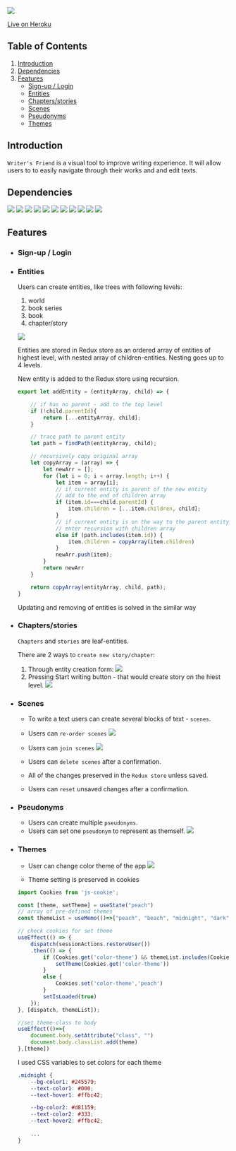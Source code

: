 ![](/wiki/writers-friend.png)

[Live on Heroku](https://writers-friend.herokuapp.com/)

## Table of Contents

1. [Introduction](#introduction)
2.  [Dependencies](#dependencies)
3.  [Features](#features)
	- [Sign-up / Login](#signup)
	- [Entities](#entities)
	- [Chapters/stories](#chapter)
	- [Scenes](#scenes)
	- [Pseudonyms](#pseudonyms)
	- [Themes](#themes)

## Introduction

`Writer's Friend` is a visual tool to improve writing experience. It will allow users to to easily navigate through their works and and edit texts.

## Dependencies

<a href="https://www.heroku.com/"><img src="https://img.shields.io/badge/-Heroku-430098?logo=Heroku" /></a>
<a href="https://www.npmjs.com/package/express"><img src="https://img.shields.io/badge/-Express.js-000000?logo=Express" /></a>
<a href="https://www.postgresql.org/"><img src="https://img.shields.io/badge/-PostgreSQL-336791?logo=PostgreSQL" /></a>
<a href="https://reactjs.org/"><img src="https://img.shields.io/badge/-React-61DAFB?logo=React&logoColor=333333" /></a>
<a href="https://redux.js.org/"><img src="https://img.shields.io/badge/-Redux-764ABC?logo=Redux" /></a>
<a href="https://sequelize.org/"><img src="https://img.shields.io/badge/-Sequelize-039BE5" /></a>
<a href="https://www.npmjs.com/package/react-beautiful-dnd"> <img src="https://img.shields.io/badge/-React Beautiful DND-61DAFB?logo=React&logoColor=333333" /></a>
<a href="https://draftjs.org/"><img src="https://img.shields.io/badge/-Draft.js-843131" /></a>
<a href="https://developer.mozilla.org/en-US/docs/Web/CSS"><img src="https://img.shields.io/badge/-CSS3-1572B6?logo=CSS3" /></a>
<a href="https://developer.mozilla.org/en-US/docs/Web/HTML"><img src="https://img.shields.io/badge/-HTML5-E34F26?logo=HTML5&logoColor=ffffff" /></a>
<a href="https://developer.mozilla.org/en-US/docs/Web/JavaScript"><img src="https://img.shields.io/badge/-JavaScript-F7DF1E?logo=JavaScript&logoColor=333333" /></a>

## Features

- ### Sign-up / Login <a id="signup" ></a>

- ### Entities
	Users can create entities, like trees with following levels:
	1. world
	2. book series
	3. book
	4. chapter/story

	![](/wiki/gifs/new-book.gif)

	Entities are stored in Redux store as an ordered array of entities of highest level, with nested array of children-entities.
	Nesting goes up to 4 levels.

	New entity is added to the Redux store using recursion.
	```js
	export let addEntity = (entityArray, child) => {
	
		// if has no parent - add to the top level
		if (!child.parentId){
			return [...entityArray, child];
		}

		// trace path to parent entity
		let path = findPath(entityArray, child);

		// recursively copy original array
		let copyArray = (array) => {
			let newArr = [];
			for (let i = 0; i < array.length; i++) {
				let item = array[i];
				// if current entity is parent of the new entity
				// add to the end of children array
				if (item.id===child.parentId) {
					item.children = [...item.children, child];
				}
				// if current entity is on the way to the parent entity
				// enter recursion with children array 
				else if (path.includes(item.id)) {
					item.children = copyArray(item.children)
				}
				newArr.push(item);
			}
			return newArr
		}

		return copyArray(entityArray, child, path);
	}
	```
	Updating and removing of entities is solved in the similar way

- ### Chapters/stories<a id="chapter" ></a>
	`Chapters` and `stories` are leaf-entities.
	
	There are 2 ways to `create new story/chapter`:
	1. Through entity creation form:
		![](/wiki/gifs/new-chapter.gif)
	2. Pressing Start writing button - that would create story on the hiest level.
		![](/wiki/gifs/start-writing.gif)

- ### Scenes
	- To write a text users can create several blocks of text - `scenes`.
	- Users can `re-order scenes`
		![](/wiki/gifs/switch-scenes.gif)
	- Users can `join scenes`
		![](/wiki/gifs/join-scenes.gif)
	- Users can `delete scenes` after a confirmation.
	
	- All of the changes preserved in the `Redux store` unless saved.
	- Users can `reset` unsaved changes after a confirmation.

- ### Pseudonyms
	- Users can create multiple `pseudonyms`.
	- Users can set one `pseudonym` to represent as themself.
		![](/wiki/gifs/pseudonym.gif)

- ### Themes
	- User can change color theme of the app
		![](/wiki/gifs/themes.gif)

	- Theme setting is preserved in cookies

	```js
	import Cookies from 'js-cookie';

	const [theme, setTheme] = useState("peach")
	// array of pre-defined themes
  	const themeList = useMemo(()=>["peach", "beach", "midnight", "dark"],[]);

	// check cookies for set theme
	useEffect(() => {
		dispatch(sessionActions.restoreUser())
		.then(() => {
			if (Cookies.get('color-theme') && themeList.includes(Cookies.get('color-theme'))) {
				setTheme(Cookies.get('color-theme'))
			} 
			else {
				Cookies.set('color-theme','peach')
			}
			setIsLoaded(true)
		});
	}, [dispatch, themeList]);

	//set theme-class to body
	useEffect(()=>{
		document.body.setAttribute("class", "")
		document.body.classList.add(theme)
	},[theme])
	```
	I used CSS variables to set colors for each theme

	```css
	.midnight {
		--bg-color1: #245579;
		--text-color1: #000;
		--text-hover1: #ffbc42;

		--bg-color2: #d81159;
		--text-color2: #333;
		--text-hover2: #ffbc42;
		
		...
	}
	```